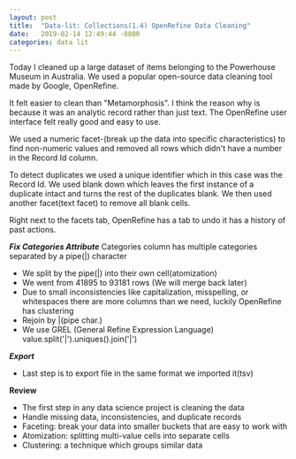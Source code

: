 ```yaml
---
layout: post
title:  "Data-lit: Collections(1.4) OpenRefine Data Cleaning"
date:   2019-02-14 12:49:44 -0800
categories: data lit
---
```

Today I cleaned up a large dataset of items belonging to the Powerhouse Museum in
Australia. We used a popular open-source data cleaning tool made by Google, OpenRefine.

It felt easier to clean than "Metamorphosis". I think the reason why is because
it was an analytic record rather than just text. The OpenRefine user interface felt
really good and easy to use.

We used a numeric facet-(break up the data into specific characteristics) to find
non-numeric values and removed all rows which didn't have a number in the Record
Id column.

To detect duplicates we used a unique identifier which in this case was the Record
Id. We used blank down which leaves the first instance of a duplicate intact and
turns the rest of the duplicates blank. We then used another facet(text facet) to
remove all blank cells.

Right next to the facets tab, OpenRefine has a tab to undo it has a history of past
actions.

***Fix Categories Attribute***
Categories column has multiple categories separated by a pipe(|) character
- We split by the pipe(|) into their own cell(atomization)
- We went from 41895 to 93181 rows (We will merge back later)
- Due to small inconsistencies like capitalization, misspelling, or whitespaces
there are more columns than we need, luckily OpenRefine has clustering
- Rejoin by |(pipe char.)
- We use GREL (General Refine Expression Language) value.split('|').uniques().join('|')

***Export***
- Last step is to export file in the same format we imported it(tsv)

**Review**
- The first step in any data science project is cleaning the data
- Handle missing data, inconsistencies, and duplicate records
- Faceting: break your data into smaller buckets that are easy to work with
- Atomization: splitting multi-value cells into separate cells
- Clustering: a technique which groups similar data
